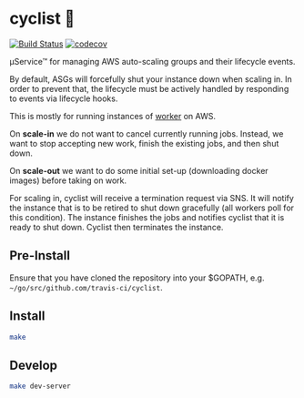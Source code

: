 # cyclist 🚴

[![Build Status](https://travis-ci.org/travis-ci/cyclist.svg?branch=master)](https://travis-ci.org/travis-ci/cyclist)
[![codecov](https://codecov.io/gh/travis-ci/cyclist/branch/master/graph/badge.svg)](https://codecov.io/gh/travis-ci/cyclist)

µService™ for managing AWS auto-scaling groups and their lifecycle events.

By default, ASGs will forcefully shut your instance down when scaling in. In
order to prevent that, the lifecycle must be actively handled by responding
to events via lifecycle hooks.

This is mostly for running instances of
[worker](https://github.com/travis-ci/worker) on AWS.

On **scale-in** we do not want to cancel currently running jobs. Instead, we
want to stop accepting new work, finish the existing jobs, and then shut down.

On **scale-out** we want to do some initial set-up (downloading docker images)
before taking on work.

For scaling in, cyclist will receive a termination request via SNS. It will
notify the instance that is to be retired to shut down gracefully (all workers
poll for this condition). The instance finishes the jobs and notifies cyclist
that it is ready to shut down. Cyclist then terminates the instance.

## Pre-Install

Ensure that you have cloned the repository into your $GOPATH, e.g.
`~/go/src/github.com/travis-ci/cyclist`.

## Install

``` bash
make
```

## Develop

``` bash
make dev-server
```
